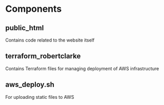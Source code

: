 # Components
## public_html
Contains code related to the website itself
## terraform_robertclarke
Contains Terraform files for managing deployment of AWS infrastructure
## aws_deploy.sh
For uploading static files to AWS